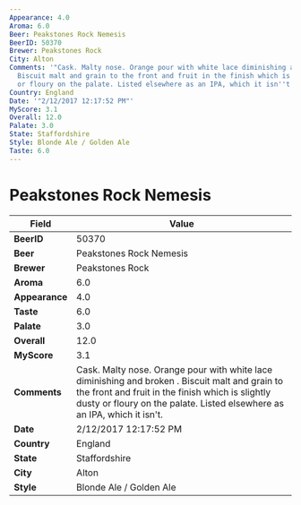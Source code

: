```yaml
---
Appearance: 4.0
Aroma: 6.0
Beer: Peakstones Rock Nemesis
BeerID: 50370
Brewer: Peakstones Rock
City: Alton
Comments: '"Cask. Malty nose. Orange pour with white lace diminishing and broken .
  Biscuit malt and grain to the front and fruit in the finish which is slightly dusty
  or floury on the palate. Listed elsewhere as an IPA, which it isn''t."'
Country: England
Date: '"2/12/2017 12:17:52 PM"'
MyScore: 3.1
Overall: 12.0
Palate: 3.0
State: Staffordshire
Style: Blonde Ale / Golden Ale
Taste: 6.0
---
```


# Peakstones Rock Nemesis

| Field         | Value |
|---------------|-------|
| **BeerID** | 50370 |
| **Beer** | Peakstones Rock Nemesis |
| **Brewer** | Peakstones Rock |
| **Aroma** | 6.0 |
| **Appearance** | 4.0 |
| **Taste** | 6.0 |
| **Palate** | 3.0 |
| **Overall** | 12.0 |
| **MyScore** | 3.1 |
| **Comments** | Cask. Malty nose. Orange pour with white lace diminishing and broken . Biscuit malt and grain to the front and fruit in the finish which is slightly dusty or floury on the palate. Listed elsewhere as an IPA, which it isn't. |
| **Date** | 2/12/2017 12:17:52 PM |
| **Country** | England |
| **State** | Staffordshire |
| **City** | Alton |
| **Style** | Blonde Ale / Golden Ale |
